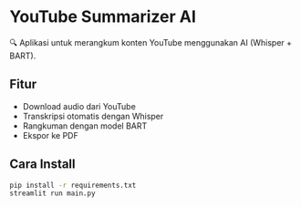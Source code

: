 # YouTube Summarizer AI

🔍 Aplikasi untuk merangkum konten YouTube menggunakan AI (Whisper + BART).

## Fitur
- Download audio dari YouTube
- Transkripsi otomatis dengan Whisper
- Rangkuman dengan model BART
- Ekspor ke PDF

## Cara Install
```bash
pip install -r requirements.txt
streamlit run main.py
